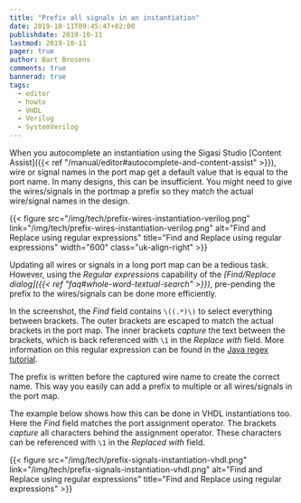 ```yaml
---
title: "Prefix all signals in an instantiation"
date: 2019-10-11T09:45:47+02:00
publishdate: 2019-10-11
lastmod: 2019-10-11
pager: true
author: Bart Brosens
comments: true
bannerad: true
tags:
  - editor
  - howto
  - VHDL
  - Verilog
  - SystemVerilog
---
```


When you autocomplete an instantiation using the Sigasi Studio [Content Assist]({{< ref "/manual/editor#autocomplete-and-content-assist" >}}),
wire or signal names in the port map get a default value that is equal to the port name.
In many designs, this can be insufficient.
You might need to give the wires/signals in the portmap a prefix so they match the actual wire/signal names in the design.

{{< figure src="/img/tech/prefix-wires-instantiation-verilog.png" link="/img/tech/prefix-wires-instantiation-verilog.png" alt="Find and Replace using regular expressions" title="Find and Replace using regular expressions" width="600" class="uk-align-right" >}}

Updating all wires or signals in a long port map can be a tedious task.
However, using the *Regular expressions* capability of the
*[Find/Replace dialog]({{< ref "faq#whole-word-textual-search" >}})*,
pre-pending the prefix to the wires/signals can be done more efficiently.

In the screenshot, the *Find* field contains `\((.*)\)` to select everything between brackets.
The outer brackets are escaped to match the actual brackets in the port map.
The inner brackets *capture* the text between the brackets, which is back referenced with `\1` in the *Replace with* field.
More information on this regular expression can be found in the [Java regex tutorial][javaregex].

The prefix is written before the captured wire name to create the correct name.
This way you easily can add a prefix to multiple or all wires/signals in the port map.

The example below shows how this can be done in VHDL instantiations too.
Here the *Find* field matches the port assignment operator.
The brackets *capture* all characters behind the assignment operator.
These characters can be referenced with `\1` in the *Replaced with* field.

{{< figure src="/img/tech/prefix-signals-instantiation-vhdl.png" link="/img/tech/prefix-signals-instantiation-vhdl.png" alt="Find and Replace using regular expressions" title="Find and Replace using regular expressions" >}}

[javaregex]: https://www.vogella.com/tutorials/JavaRegularExpressions/article.html#grouping-and-back-reference
